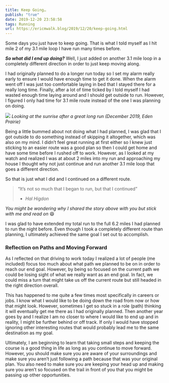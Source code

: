 ```yaml
---
title: Keep Going…
publish: "true"
date: 2019-12-20 23:58:58
tags: Running
url: https://ericmwalk.blog/2019/12/20/keep-going.html
---
```


Some days you just have to keep going. That is what I told myself as I hit mile 2 of my 3.1 mile loop I have run many times before.

***So what did I end up doing?*** Well, I just added on another 3.1 mile loop in a completely different direction in order to just keep moving along.

I had originally planned to do a longer run today so I set my alarm really early to ensure I would have enough time to get it done. When the alarm went off I was just too comfortable laying in bed that I stayed there for a really long time. Finally, after a lot of time ticked by I told myself I had wasted enough time laying around and I should get outside to run. However, I figured I only had time for 3.1 mile route instead of the one I was planning on doing. 

![](https://ericmwalk.blog/uploads/2021/c9b6296589.jpg)
*Looking at the sunrise after a great long run (December 2019, Eden Prairie)*

Being a little bummed about not doing what I had planned, I was glad that I got outside to do something instead of skipping it altogether, which was also on my mind. I didn’t feel great running at first either so I knew just sticking to an easier route was a good plan so then I could get home and have some time before I rushed off to work. However, as I looked at my watch and realized I was at about 2 miles into my run and approaching my house I thought why not just continue and run another 3.1 mile loop that goes a different direction.

So that is just what I did and I continued on a different route.

>“It’s not so much that I began to run, but that I continued”
>	- *Hal Higdon*

*You might be wondering why I shared the story above with you but stick with me and read on* 😄

I was glad to have extended my total run to the full 6.2 miles I had planned to run the night before. Even though I took a completely different route than planning, I ultimately achieved the same goal I set out to accomplish.

### Reflection on Paths and Moving Forward

As I reflected on that driving to work today I realized a lot of people (me included) focus too much about what path we planned to be on in order to reach our end goal. However, by being so focused on the current path we could be losing sight of what we really want as an end goal. In fact, we could miss a turn that might take us off the current route but still headed in the right direction overall.

This has happened to me quite a few times most specifically in careers or jobs. I know what I would like to be doing down the road from now or how that might look. However, sometimes I get so stuck in a role (path) thinking it will eventually get me there as I had originally planned. Then another year goes by and I realize I am no closer to where I would like to end up and in reality, I might be further behind or off track. If only I would have stopped ignoring other interesting routes that would probably lead me to the same destination as my goal.

Ultimately, I am beginning to learn that taking small steps and keeping the course is a good thing in life as long as you continue to move forward. However, you should make sure you are aware of your surroundings and make sure you aren’t just following a path because that was your original plan. You also need to make sure you are keeping your head up and making sure you aren’t so focused on the trail in front of you that you might be passing up other opportunities.